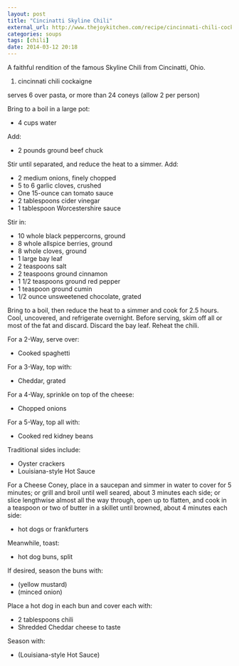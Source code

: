 ```yaml
---
layout: post
title: "Cincinatti Skyline Chili"
external_url: http://www.thejoykitchen.com/recipe/cincinnati-chili-cockaigne
categories: soups
tags: [chili]
date: 2014-03-12 20:18
---
```


<div class="excerpt">
A faithful rendition of the famous Skyline Chili from Cincinatti, Ohio.
</div>


1. cincinnati chili cockaigne

serves 6 over pasta, or more than 24 coneys (allow 2 per person)

Bring to a boil in a large pot:

* 4 cups water

Add:

* 2 pounds ground beef chuck

Stir until separated, and reduce the heat to a simmer. Add:

* 2 medium onions, finely chopped
* 5 to 6 garlic cloves, crushed
* One 15-ounce can tomato sauce
* 2 tablespoons cider vinegar
* 1 tablespoon Worcestershire sauce

Stir in:

* 10 whole black peppercorns, ground
* 8 whole allspice berries, ground
* 8 whole cloves, ground
* 1 large bay leaf
* 2 teaspoons salt
* 2 teaspoons ground cinnamon
* 1 1/2 teaspoons ground red pepper
* 1 teaspoon ground cumin
* 1/2 ounce unsweetened chocolate, grated

Bring to a boil, then reduce the heat to a simmer and cook for 2.5 hours. Cool, uncovered, and refrigerate overnight. Before serving, skim off all or most of the fat and discard. Discard the bay leaf. Reheat the chili.

For a 2-Way, serve over:

* Cooked spaghetti

For a 3-Way, top with:

* Cheddar, grated

For a 4-Way, sprinkle on top of the cheese:

* Chopped onions

For a 5-Way, top all with:

* Cooked red kidney beans

Traditional sides include:

* Oyster crackers
* Louisiana-style Hot Sauce

For a Cheese Coney, place in a saucepan and simmer in water to cover for 5 minutes; or grill and broil until well seared, about 3 minutes each side; or slice lengthwise almost all the way through, open up to flatten, and cook in a teaspoon or two of butter in a skillet until browned, about 4 minutes each side:

* hot dogs or frankfurters

Meanwhile, toast:

* hot dog buns, split

If desired, season the buns with:

* (yellow mustard)
* (minced onion)

Place a hot dog in each bun and cover each with:

* 2 tablespoons chili
* Shredded Cheddar cheese to taste

Season with:

* (Louisiana-style Hot Sauce)
